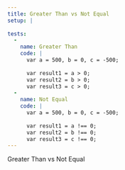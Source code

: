 ```yaml
---
title: Greater Than vs Not Equal
setup: |
  
tests:
  -
    name: Greater Than
    code: |
      var a = 500, b = 0, c = -500;
      
      var result1 = a > 0;
      var result2 = b > 0;
      var result3 = c > 0;
  -
    name: Not Equal
    code: |
      var a = 500, b = 0, c = -500;
      
      var result1 = a !== 0;
      var result2 = b !== 0;
      var result3 = c !== 0;
---
```

Greater Than vs Not Equal
